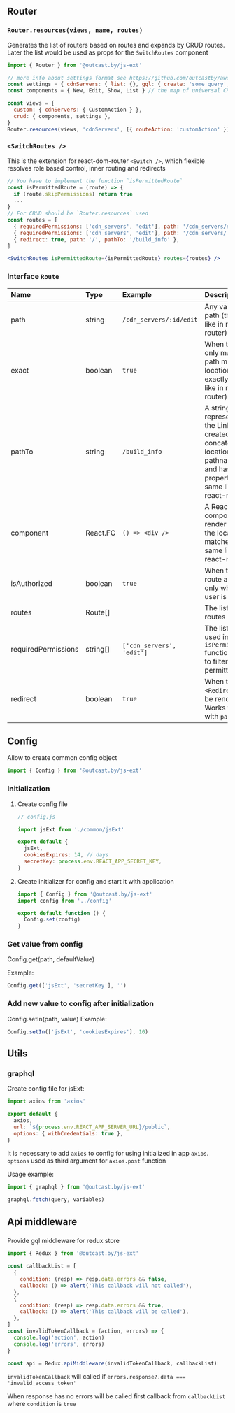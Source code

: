 ## Router

### `Router.resources(views, name, routes)`

Generates the list of routers based on routes and expands by CRUD routes.
Later the list would be used as props for the `SwitchRoutes` component

```javascript
import { Router } from '@outcast.by/js-ext'

// more info about settings format see https://github.com/outcastby/awesome-crud
const settings = { cdnServers: { list: {}, gql: { create: 'some query', update: 'some query', show: 'some query' } } }
const components = { New, Edit, Show, List } // the map of universal CRUD components

const views = {
  custom: { cdnServers: { CustomAction } },
  crud: { components, settings },
}
Router.resources(views, 'cdnServers', [{ routeAction: 'customAction' }])
```

### `<SwitchRoutes />`

This is the extension for react-dom-router `<Switch />`, which flexible resolves role based control, inner routing and redirects

```jsx harmony
// You have to implement the function `isPermittedRoute`
const isPermittedRoute = (route) => {
  if (route.skipPermissions) return true
  ...
}
// For CRUD should be `Router.resources` used
const routes = [
  { requiredPermissions: ['cdn_servers', 'edit'], path: '/cdn_servers/new', component: SomeComponent },
  { requiredPermissions: ['cdn_servers', 'edit'], path: '/cdn_servers/:id/edit', component: SomeComponent },
  { redirect: true, path: '/', pathTo: '/build_info' },
]

<SwitchRoutes isPermittedRoute={isPermittedRoute} routes={routes} />
```

### Interface `Route`
Name                    | Type           | Example                   | Description
:---------------------- | :--------------| :-------------------------| :-----------------------------
path                    | string         | `/cdn_servers/:id/edit`   | Any valid URL path (the same like in react-router)
exact                   | boolean        | `true`                    | When true, will only match if the path matches the location.pathname exactly. (the same like in react-router) 
pathTo                  | string         | `/build_info`             | A string representation of the Link location, created by concatenating the location’s pathname, search, and hash properties. (the same like `to` in react-router)
component               | React.FC<any>  | `() => <div />`           | A React component to render only when the location matches. (the same like in react-router)
isAuthorized            | boolean        | `true`                    | When true, the route appears only when the user is authorized
routes                  | Route[]        |                           | The list of inner routes
requiredPermissions     | string[]       | `['cdn_servers', 'edit']` | The list can be used inside `isPermittedRoute` function in order to filter not permitted routes
redirect                | boolean        | `true`                    | When true, `<Redirect />` will be rendered. Works together with `pathTo`

## Config

Allow to create common config object
```javascript
import { Config } from '@outcast.by/js-ext'
```

### Initialization
1. Create config file
    ```javascript
    // config.js
    
    import jsExt from './common/jsExt'
    
    export default {
      jsExt,
      cookiesExpires: 14, // days
      secretKey: process.env.REACT_APP_SECRET_KEY,
    }
    ```
2. Create initializer for config and start it with application
    ```javascript
    import { Config } from '@outcast.by/js-ext'
    import config from '../config'
    
    export default function () {
      Config.set(config)
    }
    ```
### Get value from config
Config.get(path, defaultValue)

Example:
```javascript
Config.get(['jsExt', 'secretKey'], '')
```

### Add new value to config after initialization
Config.setIn(path, value)
Example:
```javascript
Config.setIn(['jsExt', 'cookiesExpires'], 10)
```

## Utils

### graphql
Create config file for jsExt:
```javascript
import axios from 'axios'

export default {
  axios,
  url: `${process.env.REACT_APP_SERVER_URL}/public`,
  options: { withCredentials: true },
}
```
It is necessary to add `axios` to config for using initialized in app `axios`.
`options` used as third argument for `axios.post` function 

Usage example:
```javascript
import { graphql } from '@outcast.by/js-ext'

graphql.fetch(query, variables)
```

## Api middleware
### 
Provide gql middleware for redux store
```javascript
import { Redux } from '@outcast.by/js-ext'

const callbackList = [
  {
    condition: (resp) => resp.data.errors && false,
    callback: () => alert('This callback will not called'),
  },
  {
    condition: (resp) => resp.data.errors && true,
    callback: () => alert('This callback will be called'),
  },
]
const invalidTokenCallback = (action, errors) => {
  console.log('action', action)
  console.log('errors', errors)
}

const api = Redux.apiMiddleware(invalidTokenCallback, callbackList)
```

`invalidTokenCallback` will called if `errors.response?.data === 'invalid_access_token'`

When response has no errors will be called first callback from `callbackList` where `condition` is `true`  
